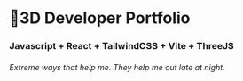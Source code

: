 # 🚀3D Developer Portfolio

### Javascript + React + TailwindCSS + Vite + ThreeJS
###### Extreme ways that help me. They help me out late at night.
